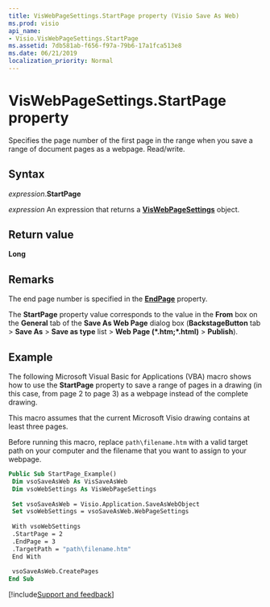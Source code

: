 ```yaml
---
title: VisWebPageSettings.StartPage property (Visio Save As Web)
ms.prod: visio
api_name:
- Visio.VisWebPageSettings.StartPage
ms.assetid: 7db581ab-f656-f97a-79b6-17a1fca513e8
ms.date: 06/21/2019
localization_priority: Normal
---
```



# VisWebPageSettings.StartPage property

Specifies the page number of the first page in the range when you save a range of document pages as a webpage. Read/write.


## Syntax

_expression_.**StartPage**

_expression_ An expression that returns a **[VisWebPageSettings](Visio.VisWebPageSettings.md)** object.


## Return value

**Long**


## Remarks

The end page number is specified in the **[EndPage](Visio.VisWebPageSettings.EndPage.md)** property.

The **StartPage** property value corresponds to the value in the **From** box on the **General** tab of the **Save As Web Page** dialog box (**BackstageButton** tab > **Save As** > **Save as type** list > **Web Page (\*.htm;\*.html)** > **Publish**).


## Example

The following Microsoft Visual Basic for Applications (VBA) macro shows how to use the **StartPage** property to save a range of pages in a drawing (in this case, from page 2 to page 3) as a webpage instead of the complete drawing.

This macro assumes that the current Microsoft Visio drawing contains at least three pages.

Before running this macro, replace `path\filename.htm` with a valid target path on your computer and the filename that you want to assign to your webpage.

```vb
Public Sub StartPage_Example() 
 Dim vsoSaveAsWeb As VisSaveAsWeb 
 Dim vsoWebSettings As VisWebPageSettings 
 
 Set vsoSaveAsWeb = Visio.Application.SaveAsWebObject 
 Set vsoWebSettings = vsoSaveAsWeb.WebPageSettings 
 
 With vsoWebSettings 
 .StartPage = 2 
 .EndPage = 3 
 .TargetPath = "path\filename.htm" 
 End With 
 
 vsoSaveAsWeb.CreatePages 
End Sub
```

[!include[Support and feedback](~/includes/feedback-boilerplate.md)]